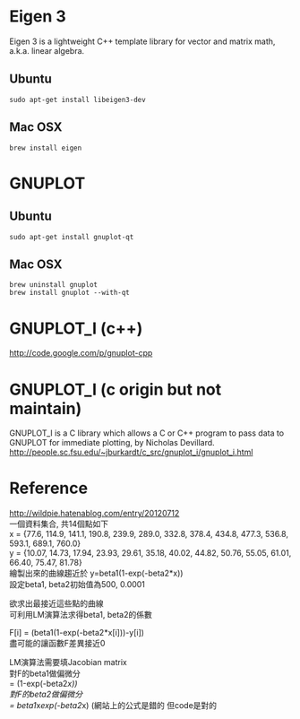 # Eigen 3
Eigen 3 is a lightweight C++ template library for vector and matrix math, a.k.a. linear algebra.

## Ubuntu
```
sudo apt-get install libeigen3-dev
```

## Mac OSX
```
brew install eigen
```

# GNUPLOT

## Ubuntu
```
sudo apt-get install gnuplot-qt
```

## Mac OSX
```
brew uninstall gnuplot
brew install gnuplot --with-qt
```

# GNUPLOT_I (c++)
http://code.google.com/p/gnuplot-cpp

# GNUPLOT_I (c origin but not maintain)
GNUPLOT_I is a C library which allows a C or C++ program to pass data to GNUPLOT for immediate plotting, by Nicholas Devillard.  
http://people.sc.fsu.edu/~jburkardt/c_src/gnuplot_i/gnuplot_i.html

# Reference
http://wildpie.hatenablog.com/entry/20120712  
一個資料集合, 共14個點如下  
x = {77.6, 114.9, 141.1, 190.8, 239.9, 289.0, 332.8, 378.4, 434.8, 477.3, 536.8, 593.1, 689.1, 760.0}  
y = {10.07, 14.73, 17.94, 23.93, 29.61, 35.18, 40.02, 44.82, 50.76, 55.05, 61.01, 66.40, 75.47, 81.78}  
繪製出來的曲線趨近於 y=beta1(1-exp(-beta2*x))  
設定beta1, beta2初始值為500, 0.0001  

欲求出最接近這些點的曲線  
可利用LM演算法求得beta1, beta2的係數  

F[i] = (beta1(1-exp(-beta2*x[i]))-y[i])  
盡可能的讓函數F差異接近0  

LM演算法需要填Jacobian matrix  
對F的beta1做偏微分  
= (1-exp(-beta2*x))  
對F的beta2做偏微分  
= beta1*x*exp(-beta2*x) (網站上的公式是錯的 但code是對的  

